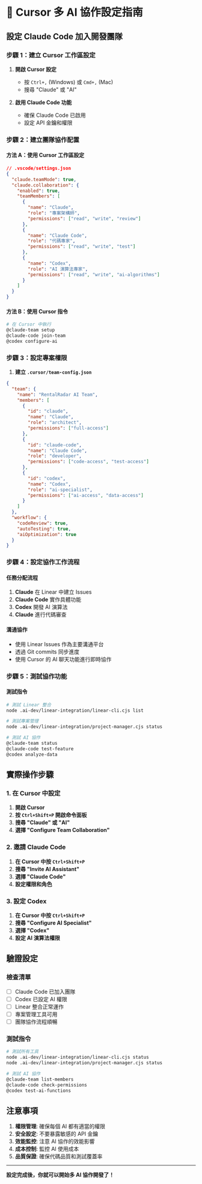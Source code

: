 # 🚀 Cursor 多 AI 協作設定指南

## 設定 Claude Code 加入開發團隊

### **步驟 1：建立 Cursor 工作區設定**

1. **開啟 Cursor 設定**
   - 按 `Ctrl+,` (Windows) 或 `Cmd+,` (Mac)
   - 搜尋 "Claude" 或 "AI"

2. **啟用 Claude Code 功能**
   - 確保 Claude Code 已啟用
   - 設定 API 金鑰和權限

### **步驟 2：建立團隊協作配置**

#### **方法 A：使用 Cursor 工作區設定**
```json
// .vscode/settings.json
{
  "claude.teamMode": true,
  "claude.collaboration": {
    "enabled": true,
    "teamMembers": [
      {
        "name": "Claude",
        "role": "專案架構師",
        "permissions": ["read", "write", "review"]
      },
      {
        "name": "Claude Code",
        "role": "代碼專家", 
        "permissions": ["read", "write", "test"]
      },
      {
        "name": "Codex",
        "role": "AI 演算法專家",
        "permissions": ["read", "write", "ai-algorithms"]
      }
    ]
  }
}
```

#### **方法 B：使用 Cursor 指令**
```bash
# 在 Cursor 中執行
@claude-team setup
@claude-code join-team
@codex configure-ai
```

### **步驟 3：設定專案權限**

1. **建立 `.cursor/team-config.json`**
```json
{
  "team": {
    "name": "RentalRadar AI Team",
    "members": [
      {
        "id": "claude",
        "name": "Claude",
        "role": "architect",
        "permissions": ["full-access"]
      },
      {
        "id": "claude-code", 
        "name": "Claude Code",
        "role": "developer",
        "permissions": ["code-access", "test-access"]
      },
      {
        "id": "codex",
        "name": "Codex", 
        "role": "ai-specialist",
        "permissions": ["ai-access", "data-access"]
      }
    ]
  },
  "workflow": {
    "codeReview": true,
    "autoTesting": true,
    "aiOptimization": true
  }
}
```

### **步驟 4：設定協作工作流程**

#### **任務分配流程**
1. **Claude** 在 Linear 中建立 Issues
2. **Claude Code** 實作具體功能
3. **Codex** 開發 AI 演算法
4. **Claude** 進行代碼審查

#### **溝通協作**
- 使用 Linear Issues 作為主要溝通平台
- 透過 Git commits 同步進度
- 使用 Cursor 的 AI 聊天功能進行即時協作

### **步驟 5：測試協作功能**

#### **測試指令**
```bash
# 測試 Linear 整合
node .ai-dev/linear-integration/linear-cli.cjs list

# 測試專案管理
node .ai-dev/linear-integration/project-manager.cjs status

# 測試 AI 協作
@claude-team status
@claude-code test-feature
@codex analyze-data
```

## 實際操作步驟

### **1. 在 Cursor 中設定**

1. **開啟 Cursor**
2. **按 `Ctrl+Shift+P` 開啟命令面板**
3. **搜尋 "Claude" 或 "AI"**
4. **選擇 "Configure Team Collaboration"**

### **2. 邀請 Claude Code**

1. **在 Cursor 中按 `Ctrl+Shift+P`**
2. **搜尋 "Invite AI Assistant"**
3. **選擇 "Claude Code"**
4. **設定權限和角色**

### **3. 設定 Codex**

1. **在 Cursor 中按 `Ctrl+Shift+P`**
2. **搜尋 "Configure AI Specialist"**
3. **選擇 "Codex"**
4. **設定 AI 演算法權限**

## 驗證設定

### **檢查清單**
- [ ] Claude Code 已加入團隊
- [ ] Codex 已設定 AI 權限
- [ ] Linear 整合正常運作
- [ ] 專案管理工具可用
- [ ] 團隊協作流程順暢

### **測試指令**
```bash
# 測試所有工具
node .ai-dev/linear-integration/linear-cli.cjs status
node .ai-dev/linear-integration/project-manager.cjs status

# 測試 AI 協作
@claude-team list-members
@claude-code check-permissions
@codex test-ai-functions
```

## 注意事項

1. **權限管理**: 確保每個 AI 都有適當的權限
2. **安全設定**: 不要暴露敏感的 API 金鑰
3. **效能監控**: 注意 AI 協作的效能影響
4. **成本控制**: 監控 AI 使用成本
5. **品質保證**: 確保代碼品質和測試覆蓋率

---

**設定完成後，你就可以開始多 AI 協作開發了！**
